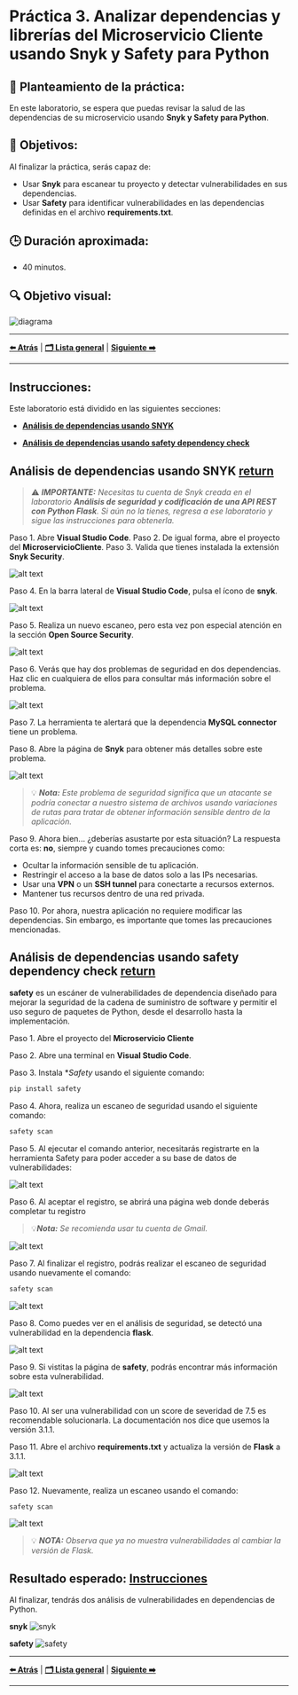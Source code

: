 # Práctica 3. Analizar dependencias y librerías del Microservicio Cliente usando Snyk y Safety para Python

## 📝 Planteamiento de la práctica:
En este laboratorio, se espera que puedas revisar la salud de las dependencias de su microservicio usando **Snyk y Safety para Python**.

## 🎯 Objetivos:
Al finalizar la práctica, serás capaz de:
- Usar **Snyk** para escanear tu proyecto y detectar vulnerabilidades en sus dependencias.
- Usar **Safety** para identificar vulnerabilidades en las dependencias definidas en el archivo **requirements.txt**.

## 🕒 Duración aproximada:
- 40 minutos.

## 🔍 Objetivo visual:
![diagrama](../images/3/diagrama.png)

---

**[⬅️ Atrás](https://netec-mx.github.io/DEVSECOPS_PYT/Capitulo2/)** | **[🗂️ Lista general](https://netec-mx.github.io/DEVSECOPS_PYT/)** | **[Siguiente ➡️](https://netec-mx.github.io/DEVSECOPS_PYT/Capitulo4/)**

---

## Instrucciones:
Este laboratorio está dividido en las siguientes secciones:
- **[Análisis de dependencias usando SNYK](#análisis-de-dependencias-usando-snyk-return)**

- **[Análisis de dependencias usando safety dependency check](#análisis-de-dependencias-usando-safety-dependency-check)**

## Análisis de dependencias usando SNYK [return](#instrucciones)

> ⚠️ _**IMPORTANTE:** Necesitas tu cuenta de Snyk creada en el laboratorio **Análisis de seguridad y codificación de una API REST con Python Flask**. Si aún no la tienes, regresa a ese laboratorio y sigue las instrucciones para obtenerla._

Paso 1. Abre **Visual Studio Code**.
Paso 2. De igual forma, abre el proyecto del **MicroservicioCliente**.
Paso 3. Valida que tienes instalada la extensión **Snyk Security**.

![alt text](../images/3/1.png)

Paso 4. En la barra lateral de **Visual Studio Code**, pulsa el ícono de **snyk**.

![alt text](../images/3/2.png)

Paso 5. Realiza un nuevo escaneo, pero esta vez pon especial atención en la sección **Open Source Security**.

![alt text](../images/3/3.png)

Paso 6. Verás que hay dos problemas de seguridad en dos dependencias. Haz clic en cualquiera de ellos para consultar más información sobre el problema. 

![alt text](../images/3/4.png)

Paso 7.  La herramienta te alertará que la dependencia **MySQL connector** tiene un problema.

Paso 8. Abre la página de **Snyk** para obtener más detalles sobre este problema. 

![alt text](../images/3/5.png)

>  💡 ***Nota:** Este problema de seguridad significa que un atacante se podría conectar a nuestro sistema de archivos usando variaciones de rutas para tratar de obtener información sensible dentro de la aplicación.*

Paso 9. Ahora bien... ¿deberías asustarte por esta situación? La respuesta corta es: **no**, siempre y cuando tomes precauciones como:

- Ocultar la información sensible de tu aplicación. 
- Restringir el acceso a la base de datos solo a las IPs necesarias. 
- Usar una **VPN** o un **SSH tunnel** para conectarte a recursos externos.
- Mantener tus recursos dentro de una red privada.

Paso 10. Por ahora, nuestra aplicación no requiere modificar las dependencias. Sin embargo, es importante que tomes las precauciones mencionadas. 

## Análisis de dependencias usando safety dependency check [return](#instrucciones)

**safety** es un escáner de vulnerabilidades de dependencia diseñado para mejorar la seguridad de la cadena de suministro de software y permitir el uso seguro de paquetes de Python, desde el desarrollo hasta la implementación.

Paso 1. Abre el proyecto del **Microservicio Cliente** 

Paso 2. Abre una terminal en **Visual Studio Code**. 

Paso 3. Instala **Safety* usando el siguiente comando:

```bash
pip install safety
```

Paso 4. Ahora, realiza un escaneo de seguridad usando el siguiente comando:

```bash
safety scan
```

Paso 5. Al ejecutar el comando anterior, necesitarás registrarte en la herramienta Safety para poder acceder a su base de datos de vulnerabilidades:

![alt text](../images/3/6.png)

Paso 6. Al aceptar el registro, se abrirá una página web donde deberás completar tu registro

> 💡***Nota:** Se recomienda usar tu cuenta de Gmail.*

![alt text](../images/3/7.png)

Paso 7. Al finalizar el registro, podrás realizar el escaneo de seguridad usando nuevamente el comando:

```bash
safety scan
```

![alt text](../images/3/8.png)

Paso 8. Como puedes ver en el análisis de seguridad, se detectó una vulnerabilidad en la dependencia **flask**. 

![alt text](../images/3/9.png)

Paso 9. Si vistitas la página de **safety**, podrás encontrar más información sobre esta vulnerabilidad. 

![alt text](../images/3/10.png)

Paso 10. Al ser una vulnerabilidad con un score de severidad de 7.5 es recomendable solucionarla. La documentación nos dice que usemos la versión 3.1.1. 

Paso 11. Abre el archivo **requirements.txt** y actualiza la versión de **Flask** a 3.1.1.

![alt text](../images/3/11.png)

Paso 12. Nuevamente, realiza un escaneo usando el comando:

```bash
safety scan
```

![alt text](../images/3/12.png)

> 💡 ***NOTA:** Observa que ya no muestra vulnerabilidades al cambiar la versión de Flask.*

## Resultado esperado: [Instrucciones](#instrucciones)

Al finalizar, tendrás dos análisis de vulnerabilidades en dependencias de Python.

**snyk**
![snyk](../images/3/3.png)

**safety**
![safety](../images/3/8.png)

---

**[⬅️ Atrás](https://netec-mx.github.io/DEVSECOPS_PYT/Capitulo2/)** | **[🗂️ Lista general](https://netec-mx.github.io/DEVSECOPS_PYT/)** | **[Siguiente ➡️](https://netec-mx.github.io/DEVSECOPS_PYT/Capitulo4/)**

---
